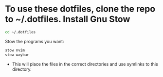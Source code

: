# To use these dotfiles, clone the repo to ~/.dotfiles. Install Gnu Stow

```bash
cd ~/.dotfiles
```

Stow the programs you want:

```bash
stow nvim
stow waybar
```

- This will place the files in the correct directories and use symlinks to this directory.
